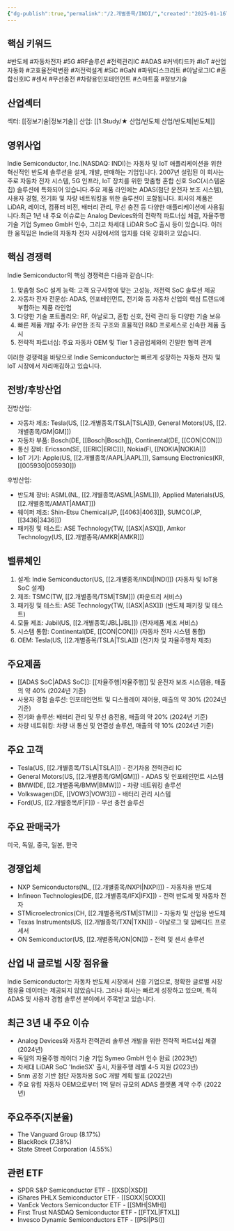 ```yaml
---
{"dg-publish":true,"permalink":"/2.개별종목/INDI/","created":"2025-01-16T22:08:12.351+09:00","updated":"2025-07-29T21:37:04.763+09:00"}
---
```


## 핵심 키워드

#반도체 #자동차전자 #5G #RF솔루션 #전력관리IC #ADAS #커넥티드카 #IoT #산업자동화 #고효율전력변환 #저전력설계 #SiC #GaN #파워디스크리트 #아날로그IC #혼합신호IC #센서 #무선충전 #차량용인포테인먼트 #스마트홈
#정보기술 

## 산업섹터

섹터: [[정보기술\|정보기술]]
산업: [[1.Study/★ 산업/반도체 산업/반도체\|반도체]]

## 영위사업

Indie Semiconductor, Inc.(NASDAQ: INDI)는 자동차 및 IoT 애플리케이션을 위한 혁신적인 반도체 솔루션을 설계, 개발, 판매하는 기업입니다. 2007년 설립된 이 회사는 주로 자동차 전자 시스템, 5G 인프라, IoT 장치를 위한 맞춤형 혼합 신호 SoC(시스템온칩) 솔루션에 특화되어 있습니다.주요 제품 라인에는 ADAS(첨단 운전자 보조 시스템), 사용자 경험, 전기화 및 차량 네트워킹을 위한 솔루션이 포함됩니다. 회사의 제품은 LiDAR, 레이더, 컴퓨터 비전, 배터리 관리, 무선 충전 등 다양한 애플리케이션에 사용됩니다.최근 1년 내 주요 이슈로는 Analog Devices와의 전략적 파트너십 체결, 자율주행 기술 기업 Symeo GmbH 인수, 그리고 차세대 LiDAR SoC 출시 등이 있습니다. 이러한 움직임은 Indie의 자동차 전자 시장에서의 입지를 더욱 강화하고 있습니다.

## 핵심 경쟁력

Indie Semiconductor의 핵심 경쟁력은 다음과 같습니다:

1. 맞춤형 SoC 설계 능력: 고객 요구사항에 맞는 고성능, 저전력 SoC 솔루션 제공
2. 자동차 전자 전문성: ADAS, 인포테인먼트, 전기화 등 자동차 산업의 핵심 트렌드에 부합하는 제품 라인업
3. 다양한 기술 포트폴리오: RF, 아날로그, 혼합 신호, 전력 관리 등 다양한 기술 보유
4. 빠른 제품 개발 주기: 유연한 조직 구조와 효율적인 R&D 프로세스로 신속한 제품 출시
5. 전략적 파트너십: 주요 자동차 OEM 및 Tier 1 공급업체와의 긴밀한 협력 관계

이러한 경쟁력을 바탕으로 Indie Semiconductor는 빠르게 성장하는 자동차 전자 및 IoT 시장에서 자리매김하고 있습니다.

## 전방/후방산업

전방산업:

- 자동차 제조: Tesla(US, [[2.개별종목/TSLA\|TSLA]]), General Motors(US, [[2.개별종목/GM\|GM]])
- 자동차 부품: Bosch(DE, [[Bosch\|Bosch]]), Continental(DE, [[CON\|CON]])
- 통신 장비: Ericsson(SE, [[ERIC\|ERIC]]), Nokia(FI, [[NOKIA\|NOKIA]])
- IoT 기기: Apple(US, [[2.개별종목/AAPL\|AAPL]]), Samsung Electronics(KR, [[005930\|005930]])

후방산업:

- 반도체 장비: ASML(NL, [[2.개별종목/ASML\|ASML]]), Applied Materials(US, [[2.개별종목/AMAT\|AMAT]])
- 웨이퍼 제조: Shin-Etsu Chemical(JP, [[4063\|4063]]), SUMCO(JP, [[3436\|3436]])
- 패키징 및 테스트: ASE Technology(TW, [[ASX\|ASX]]), Amkor Technology(US, [[2.개별종목/AMKR\|AMKR]])

## 밸류체인

1. 설계: Indie Semiconductor(US, [[2.개별종목/INDI\|INDI]]) (자동차 및 IoT용 SoC 설계)
2. 제조: TSMC(TW, [[2.개별종목/TSM\|TSM]]) (파운드리 서비스)
3. 패키징 및 테스트: ASE Technology(TW, [[ASX\|ASX]]) (반도체 패키징 및 테스트)
4. 모듈 제조: Jabil(US, [[2.개별종목/JBL\|JBL]]) (전자제품 제조 서비스)
5. 시스템 통합: Continental(DE, [[CON\|CON]]) (자동차 전자 시스템 통합)
6. OEM: Tesla(US, [[2.개별종목/TSLA\|TSLA]]) (전기차 및 자율주행차 제조)

## 주요제품

- [[ADAS SoC\|ADAS SoC]]: [[자율주행\|자율주행]] 및 운전자 보조 시스템용, 매출의 약 40% (2024년 기준)
- 사용자 경험 솔루션: 인포테인먼트 및 디스플레이 제어용, 매출의 약 30% (2024년 기준)
- 전기화 솔루션: 배터리 관리 및 무선 충전용, 매출의 약 20% (2024년 기준)
- 차량 네트워킹: 차량 내 통신 및 연결성 솔루션, 매출의 약 10% (2024년 기준)

## 주요 고객

- Tesla(US, [[2.개별종목/TSLA\|TSLA]]) - 전기차용 전력관리 IC
- General Motors(US, [[2.개별종목/GM\|GM]]) - ADAS 및 인포테인먼트 시스템
- BMW(DE, [[2.개별종목/BMW\|BMW]]) - 차량 네트워킹 솔루션
- Volkswagen(DE, [[VOW3\|VOW3]]) - 배터리 관리 시스템
- Ford(US, [[2.개별종목/F\|F]]) - 무선 충전 솔루션

## 주요 판매국가

미국, 독일, 중국, 일본, 한국

## 경쟁업체

- NXP Semiconductors(NL, [[2.개별종목/NXPI\|NXPI]]) - 자동차용 반도체
- Infineon Technologies(DE, [[2.개별종목/IFX\|IFX]]) - 전력 반도체 및 자동차 전자
- STMicroelectronics(CH, [[2.개별종목/STM\|STM]]) - 자동차 및 산업용 반도체
- Texas Instruments(US, [[2.개별종목/TXN\|TXN]]) - 아날로그 및 임베디드 프로세서
- ON Semiconductor(US, [[2.개별종목/ON\|ON]]) - 전력 및 센서 솔루션

## 산업 내 글로벌 시장 점유율

Indie Semiconductor는 자동차 반도체 시장에서 신흥 기업으로, 정확한 글로벌 시장 점유율 데이터는 제공되지 않았습니다. 그러나 회사는 빠르게 성장하고 있으며, 특히 ADAS 및 사용자 경험 솔루션 분야에서 주목받고 있습니다.

## 최근 3년 내 주요 이슈

- Analog Devices와 자동차 전력관리 솔루션 개발을 위한 전략적 파트너십 체결 (2024년)
- 독일의 자율주행 레이더 기술 기업 Symeo GmbH 인수 완료 (2023년)
- 차세대 LiDAR SoC 'IndieSX' 출시, 자율주행 레벨 4-5 지원 (2023년)
- 5nm 공정 기반 첨단 자동차용 SoC 개발 계획 발표 (2022년)
- 주요 유럽 자동차 OEM으로부터 1억 달러 규모의 ADAS 플랫폼 계약 수주 (2022년)

## 주요주주(지분율)

- The Vanguard Group (8.17%)
- BlackRock (7.38%)
- State Street Corporation (4.55%)

## 관련 ETF

- SPDR S&P Semiconductor ETF - [[XSD\|XSD]]
- iShares PHLX Semiconductor ETF - [[SOXX\|SOXX]]
- VanEck Vectors Semiconductor ETF - [[SMH\|SMH]]
- First Trust NASDAQ Semiconductor ETF - [[FTXL\|FTXL]]
- Invesco Dynamic Semiconductors ETF - [[PSI\|PSI]]